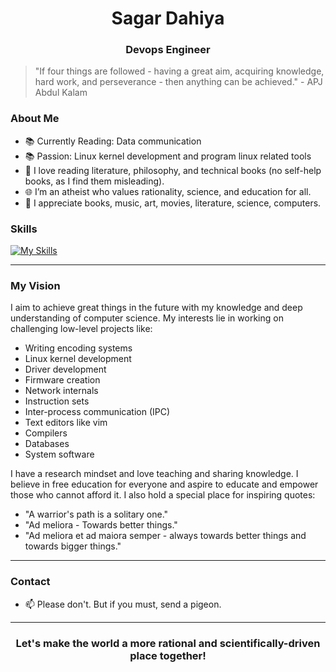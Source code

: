<h1 align="center">Sagar Dahiya</h1>
<h3 align="center">Devops Engineer</h3>

 >"If four things are followed - having a great aim, acquiring knowledge, hard work, and perseverance - then anything can be achieved." - APJ Abdul Kalam


### About Me

- 📚 Currently Reading: Data communication
- 📚 Passion: Linux kernel development and program linux related tools
- 📖 I love reading literature, philosophy, and technical books (no self-help books, as I find them misleading).
- 🌐 I’m an atheist who values rationality, science, and education for all.
- 🎨 I appreciate books, music, art, movies, literature, science, computers.

### Skills

 [![My Skills](https://skillicons.dev/icons?i=js,html,css,wasm)](https://skillicons.dev)

---

### My Vision

I aim to achieve great things in the future with my knowledge and deep understanding of computer science. My interests lie in working on challenging low-level projects like:

- Writing encoding systems
- Linux kernel development
- Driver development
- Firmware creation
- Network internals
- Instruction sets
- Inter-process communication (IPC)
- Text editors like vim
- Compilers
- Databases
- System software

I have a research mindset and love teaching and sharing knowledge. I believe in free education for everyone and aspire to educate and empower those who cannot afford it. I also hold a special place for inspiring quotes:

- "A warrior's path is a solitary one."
- "Ad meliora - Towards better things."
- "Ad meliora et ad maiora semper - always towards better things and towards bigger things."
---
### Contact
- 📫 Please don't. But if you must, send a pigeon.
---
<h3 align="center">Let's make the world a more rational and scientifically-driven place together!</h3>
<!--
I want to made it more fun looking but at same time appear to be more rational like if some read He things that this man knows his work and will be something in future.
<!--
Although I am a professional devops engineer but let me tell you my vision of my future and what I want. I want to achieve great thing in future with my knowledge and deep understanding of computer and its related fundamentals. I want to work in some low level things which many people afraid to do or find it difficult for them to go that way or they just find it unnecessary like writing encoding systems, Linux kernel development, driver development, making firmware, making network internals, Working on instruction sets, working on IPC ( inter process communication), writing text editors like vim, writing compiler, making databases, making some system software etc. I hope you can understand there are millions of things like this I can't write everything. 
I have a research mindset and I also like philosophy, literature, teaching other peoples sharing knowledge, I literally read books and I can read of any kind of book instead of self-help books because they are bullshit and they give illusion of motivation and I  do want any kind of logical fallacies around me. I am not a professor but I treat myself like I am in their shoes and behave like them. I always dress like a gentlemen like old retired Englishmen professors, like James bond means I am always sharply dressed. I love creating things and understanding them how they work. I love engineering and scientific approach to things. I am also an atheist.Now my nature Is like this that I love to give other people my knowledge , teaching them. Write everything I know and learn in notebooks. I love software and deep computer things as I told you. But I also love humor and modern things like memes and approaching people from them that is why I am making README like this . I am just 23 years old and I don't know where will my life will go what will become of it but I am currently of energy because I can feel everyday is new and when I will wake and learn something new that day. I feel like  I don't need anyone in my life and I am above average from everyone around me. They are just bunch of idiots and cannot see big picture and will always be bound by their mind and their irrational thoughts etc. I why I love teaching people because I want to make them more rational etc. I always follow  "APJ Abdul kalam" I like his work and his thoughts but I quote that changed my life is "If four things are followed - having a great aim, acquiring knowledge, hard work, and perseverance - then anything can be achieved" and I think that it is deeply injected in me. All I want is knowledge and I can do anything for that.  I just want to learn things to their last level to their last point and then teach them. I love books, music, art, movies, literature, science, computers, Linux, open source communities etc. I also love these sentences I can relate with them any they give me energy "A warrior's path is solitary one", "ad meliora - Towards better things", "ad meliora et ad maiora semper- always towards better things and towards bigger things". I don't want to be average like every person. I love how people work together to make this world a better places. But I hate people who are irrational, unscientific. I love education and love concept of free education to everyone so that Everyone can be more scientific and give something to the world. I want to educate poor and orphan children or kids who can't afford education I want to teach them. These all I have told this my life in short obviously I have more to it but I can not able to tell everything because it is so complex that it is difficult for me to write down. But in short this is it. I can add to in future if I need to -->
